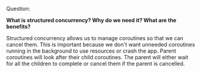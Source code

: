 Question:

**What is structured concurrency?  Why do we need it? What are the benefits?**

<div class="hint">
  Structured concurrency allows us to manage coroutines so that we can cancel them. This is important because we don't want unneeded coroutines running in the background to use resources or crash the app. Parent coroutines will look after their child coroutines. The parent will either wait for all the children to complete or cancel them if the parent is cancelled.
</div>
